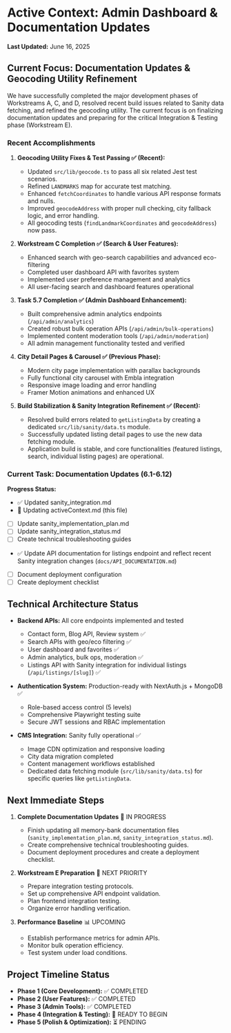 # Active Context: Admin Dashboard & Documentation Updates

**Last Updated:** June 16, 2025

## Current Focus: Documentation Updates & Geocoding Utility Refinement

We have successfully completed the major development phases of Workstreams A, C, and D, resolved recent build issues related to Sanity data fetching, and refined the geocoding utility. The current focus is on finalizing documentation updates and preparing for the critical Integration & Testing phase (Workstream E).

### Recent Accomplishments

1.  **Geocoding Utility Fixes & Test Passing ✅ (Recent):**
    *   Updated `src/lib/geocode.ts` to pass all six related Jest test scenarios.
    *   Refined `LANDMARKS` map for accurate test matching.
    *   Enhanced `fetchCoordinates` to handle various API response formats and nulls.
    *   Improved `geocodeAddress` with proper null checking, city fallback logic, and error handling.
    *   All geocoding tests (`findLandmarkCoordinates` and `geocodeAddress`) now pass.

2.  **Workstream C Completion ✅ (Search & User Features):**
    *   Enhanced search with geo-search capabilities and advanced eco-filtering
    *   Completed user dashboard API with favorites system
    *   Implemented user preference management and analytics
    *   All user-facing search and dashboard features operational

3.  **Task 5.7 Completion ✅ (Admin Dashboard Enhancement):**
    *   Built comprehensive admin analytics endpoints (`/api/admin/analytics`)
    *   Created robust bulk operation APIs (`/api/admin/bulk-operations`)
    *   Implemented content moderation tools (`/api/admin/moderation`)
    *   All admin management functionality tested and verified

4.  **City Detail Pages & Carousel ✅ (Previous Phase):**
    *   Modern city page implementation with parallax backgrounds
    *   Fully functional city carousel with Embla integration
    *   Responsive image loading and error handling
    *   Framer Motion animations and enhanced UX

5.  **Build Stabilization & Sanity Integration Refinement ✅ (Recent):**
    *   Resolved build errors related to `getListingData` by creating a dedicated `src/lib/sanity/data.ts` module.
    *   Successfully updated listing detail pages to use the new data fetching module.
    *   Application build is stable, and core functionalities (featured listings, search, individual listing pages) are operational.

### Current Task: Documentation Updates (6.1-6.12)

**Progress Status:**

- ✅ Updated sanity_integration.md
- 🔄 Updating activeContext.md (this file)
- [ ] Update sanity_implementation_plan.md
- [ ] Update sanity_integration_status.md
- [ ] Create technical troubleshooting guides
- ✅ Update API documentation for listings endpoint and reflect recent Sanity integration changes (`docs/API_DOCUMENTATION.md`)
- [ ] Document deployment configuration
- [ ] Create deployment checklist

## Technical Architecture Status

- **Backend APIs:** All core endpoints implemented and tested
    - Contact form, Blog API, Review system ✅
    - Search APIs with geo/eco filtering ✅
    - User dashboard and favorites ✅
    - Admin analytics, bulk ops, moderation ✅
    - Listings API with Sanity integration for individual listings (`/api/listings/[slug]`) ✅

- **Authentication System:** Production-ready with NextAuth.js + MongoDB ✅
    - Role-based access control (5 levels)
    - Comprehensive Playwright testing suite
    - Secure JWT sessions and RBAC implementation

- **CMS Integration:** Sanity fully operational ✅
    - Image CDN optimization and responsive loading
    - City data migration completed
    - Content management workflows established
    - Dedicated data fetching module (`src/lib/sanity/data.ts`) for specific queries like `getListingData`.

## Next Immediate Steps

1.  **Complete Documentation Updates** 🔄 IN PROGRESS
    *   Finish updating all memory-bank documentation files (`sanity_implementation_plan.md`, `sanity_integration_status.md`).
    *   Create comprehensive technical troubleshooting guides.
    *   Document deployment procedures and create a deployment checklist.

2.  **Workstream E Preparation** 🎯 NEXT PRIORITY
    *   Prepare integration testing protocols.
    *   Set up comprehensive API endpoint validation.
    *   Plan frontend integration testing.
    *   Organize error handling verification.

3.  **Performance Baseline** 📊 UPCOMING
    *   Establish performance metrics for admin APIs.
    *   Monitor bulk operation efficiency.
    *   Test system under load conditions.

## Project Timeline Status

- **Phase 1 (Core Development):** ✅ COMPLETED
- **Phase 2 (User Features):** ✅ COMPLETED
- **Phase 3 (Admin Tools):** ✅ COMPLETED
- **Phase 4 (Integration & Testing):** 🎯 READY TO BEGIN
- **Phase 5 (Polish & Optimization):** ⏳ PENDING
